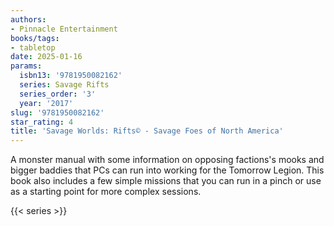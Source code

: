 ```yaml
---
authors:
- Pinnacle Entertainment
books/tags:
- tabletop
date: 2025-01-16
params:
  isbn13: '9781950082162'
  series: Savage Rifts
  series_order: '3'
  year: '2017'
slug: '9781950082162'
star_rating: 4
title: 'Savage Worlds: Rifts© - Savage Foes of North America'
---
```


A monster manual with some information on opposing factions's mooks and bigger baddies that PCs can run into working for the Tomorrow Legion. This book also includes a few simple missions that you can run in a pinch or use as a starting point for more complex sessions.

<!--more-->

{{< series >}}